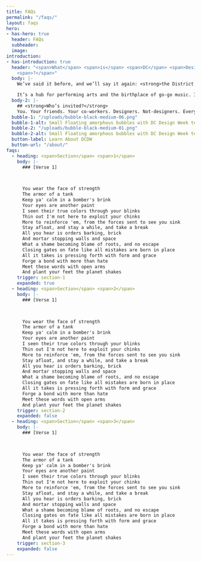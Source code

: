 ```yaml
---
title: FAQs
permalink: "/faqs/"
layout: faqs
hero:
- has-hero: true
  header: FAQs
  subheader: 
  image: 
introduction:
- has-introduction: true
  header: "<span>What</span> <span>is</span> <span>DC</span> <span>Design</span> <span>Week</span>
    <span>?</span>"
  body: |-
    We’ve said it before, and we’ll say it again: <strong>the District is more than just politics</strong>.

    It’s a hub for performing arts and the birthplace of go-go music. It’s full of art and artists. It’s the diverse city that gives us energy and perspective. <strong>We’re here to remind everyone that the DMV is full of people who possess that creative magic that leaves us all inspired</strong>.
  body-2: |-
    ## <strong>Who’s invited?</strong>
    You. Your friends. Your co-workers. Designers. Not-designers. Everything-in-between. <strong>Anyone and everyone is welcome</strong>. We’re celebrating the creative voices of the DMV, and we want you to join us.
  bubble-1: "/uploads/bubble-black-medium-06.png"
  bubble-1-alt: Small Floating amorphous bubbles with DC Design Week text inside
  bubble-2: "/uploads/bubble-black-medium-01.png"
  bubble-2-alt: Small Floating amorphous bubbles with DC Design Week text inside
  button-label: Learn About DCDW
  button-url: "/about/"
faqs:
  - heading: <span>Section</span> <span>1</span>
    body: |-
      ### [Verse 1]


      
      You wear the face of strength
      The armor of a tank
      Keep ya' calm in a bomber's brink
      Your eyes are another paint
      I seen their true colors through your blinks
      Thin out I'm not here to exploit your chinks
      More to reinforce 'em, from the forces sent to see you sink
      Stay afloat, and stay a while, and take a break
      All you hear is orders barking, brick
      And mortar stopping walls and space
      What a shame becoming blame of roots, and no escape
      Closing gates on fate like all mistakes are born in place
      All it takes is pressing forth with form and grace
      Forge a bond with more than hate
      Meet these words with open arms
      And plant your feet the planet shakes
    trigger: section-1
    expanded: true
  - heading: <span>Section</span> <span>2</span>
    body: |-
      ### [Verse 1]


      
      You wear the face of strength
      The armor of a tank
      Keep ya' calm in a bomber's brink
      Your eyes are another paint
      I seen their true colors through your blinks
      Thin out I'm not here to exploit your chinks
      More to reinforce 'em, from the forces sent to see you sink
      Stay afloat, and stay a while, and take a break
      All you hear is orders barking, brick
      And mortar stopping walls and space
      What a shame becoming blame of roots, and no escape
      Closing gates on fate like all mistakes are born in place
      All it takes is pressing forth with form and grace
      Forge a bond with more than hate
      Meet these words with open arms
      And plant your feet the planet shakes
    trigger: section-2
    expanded: false
  - heading: <span>Section</span> <span>3</span>
    body: |-
      ### [Verse 1]


      
      You wear the face of strength
      The armor of a tank
      Keep ya' calm in a bomber's brink
      Your eyes are another paint
      I seen their true colors through your blinks
      Thin out I'm not here to exploit your chinks
      More to reinforce 'em, from the forces sent to see you sink
      Stay afloat, and stay a while, and take a break
      All you hear is orders barking, brick
      And mortar stopping walls and space
      What a shame becoming blame of roots, and no escape
      Closing gates on fate like all mistakes are born in place
      All it takes is pressing forth with form and grace
      Forge a bond with more than hate
      Meet these words with open arms
      And plant your feet the planet shakes
    trigger: section-3
    expanded: false
---
```


